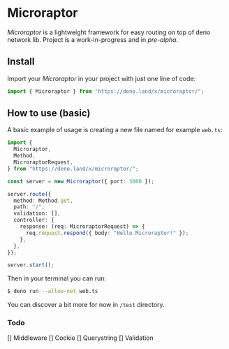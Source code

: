 # Microraptor

_Microraptor_ is a lightweight framework for easy routing on top of deno network lib.
Project is a work-in-progress and in _pre-alpha_.

## Install

Import your _Microraptor_ in your project with just one line of code:

```ts
import { Microraptor } from "https://deno.land/x/microraptor/";
```

## How to use (basic)

A basic example of usage is creating a new file named for example `web.ts`:

```ts
import {
  Microraptor,
  Method,
  MicroraptorRequest,
} from "https://deno.land/x/microraptor/";

const server = new Microraptor({ port: 3000 });

server.route({
  method: Method.get,
  path: "/",
  validation: [],
  controller: {
    response: (req: MicroraptorRequest) => {
      req.request.respond({ body: "Hello Microraptor!" });
    },
  },
});

server.start();
```

Then in your terminal you can run:

```bash
$ deno run --allow-net web.ts
```

You can discover a bit more for now in `/test` directory.

### Todo

[] Middleware
[] Cookie
[] Querystring
[] Validation
